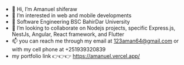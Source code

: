 - 👋 Hi, I’m Amanuel shiferaw
- 👀 I’m interested in web and mobile developments 
- 🌱 Software Engineering BSC  BahirDar University
- 💞️ I’m looking to collaborate on Nodejs projects, specific Express.js, NestJs, Angular, React framework, and Flutter
- 📫 you can reach me through my email at 123aman64@gmail.com or with my cell phone at +251939320839
- my portfolio link 👉👉👉  https://amanuel.vercel.app/

<!---
aman123shi/aman123shi is a ✨ special ✨ repository because its `README.md` (this file) appears on your GitHub profile.
You can click the Preview link to take a look at your changes.
--->
